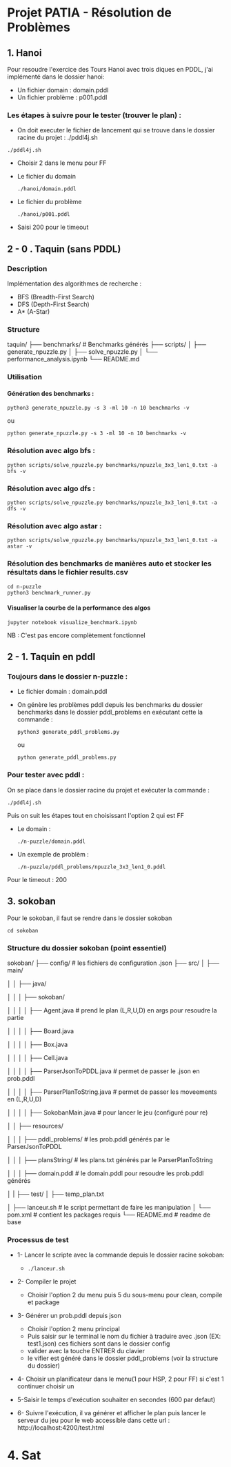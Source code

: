 # Projet PATIA - Résolution de Problèmes

## 1. Hanoi

Pour resoudre l'exercice des Tours Hanoi avec trois diques en PDDL, j'ai implémenté dans le dossier hanoi:

- Un fichier domain : domain.pddl
- Un fichier problème : p001.pddl

### Les étapes à suivre pour le tester (trouver le plan) :

- On doit executer le fichier de lancement  qui se trouve dans le dossier racine du projet : ./pddl4j.sh

```
./pddl4j.sh
```

- Choisir 2 dans le menu pour FF
- Le fichier du domain

  ```
  ./hanoi/domain.pddl
  ```
- Le fichier du problème

  ```
  ./hanoi/p001.pddl
  ```
- Saisi 200 pour le timeout

## 2 - 0 . Taquin (sans PDDL)

### Description

Implémentation des algorithmes de recherche :

- BFS (Breadth-First Search)
- DFS (Depth-First Search)
- A* (A-Star)

### Structure

taquin/
├── benchmarks/          # Benchmarks générés
├── scripts/
│   ├── generate_npuzzle.py
│   ├── solve_npuzzle.py
│   └── performance_analysis.ipynb
└── README.md

### Utilisation

#### Génération des benchmarks :

```
python3 generate_npuzzle.py -s 3 -ml 10 -n 10 benchmarks -v
```

ou

```
python generate_npuzzle.py -s 3 -ml 10 -n 10 benchmarks -v
```

### Résolution avec algo bfs :

```python scripts/solve_npuzzle.py benchmarks/npuzzle_3x3_len1_0.txt -a bfs -v```

### Résolution avec algo dfs :

```python scripts/solve_npuzzle.py benchmarks/npuzzle_3x3_len1_0.txt -a dfs -v```

### Résolution avec algo astar :

```python scripts/solve_npuzzle.py benchmarks/npuzzle_3x3_len1_0.txt -a astar -v```

### Résolution des benchmarks de manières auto et stocker les résultats dans le fichier results.csv

```
cd n-puzzle
python3 benchmark_runner.py
```

#### Visualiser la courbe de la performance des algos

```
jupyter notebook visualize_benchmark.ipynb
```

NB : C'est pas encore complètement fonctionnel

## 2 - 1. Taquin en pddl

### Toujours dans le dossier n-puzzle :

- Le fichier domain : domain.pddl
- On génère les problèmes pddl depuis les benchmarks du dossier benchmarks dans le dossier pddl_problems en exécutant cette la commande :

  ```
  python3 generate_pddl_problems.py
  ```

  ou

  ```
  python generate_pddl_problems.py
  ```

### Pour tester avec pddl :

On se place dans le dossier racine du projet et exécuter la commande :

```
./pddl4j.sh
```

Puis on suit les étapes tout en choisissant l'option 2 qui est FF

- Le domain :

  ```
  ./n-puzzle/domain.pddl
  ```
- Un exemple de problèm :

  ```
  ./n-puzzle/pddl_problems/npuzzle_3x3_len1_0.pddl
  ```

Pour le timeout : 200

## 3. sokoban

Pour le sokoban, il faut se rendre dans le dossier sokoban

```
cd sokoban
```

### Structure du dossier sokoban (point essentiel)

sokoban/
├── config/          # les fichiers de configuration .json
├── src/
│   ├── main/

│   │   ├── java/

│   │   │   ├── sokoban/

│   │   │    │    ├── Agent.java                           # prend le plan (L,R,U,D) en args pour resoudre la partie

│   │   │    │    ├── Board.java

│    │   │    │    ├── Box.java

│    │   │    │    ├── Cell.java

│    │   │    │    ├── ParserJsonToPDDL.java          # permet de passer le .json en prob.pddl

│    │   │    │    ├── ParserPlanToString.java         # permet de passer les moveements en (L,R,U,D)

│    │   │    │    ├── SokobanMain.java                 # pour lancer le jeu (configuré pour re)

│    │   ├── resources/

│    │   │   ├── pddl_problems/                            # les prob.pddl générés par le ParserJsonToPDDL

│    │   │   ├── plansString/                                 # les plans.txt générés par le ParserPlanToString

│    │   │   ├── domain.pddl                                # le domain.pddl pour resoudre les prob.pddl générés

│    |    ├── test/
│   ├── temp_plan.txt

│   ├── lanceur.sh                                              # le script permettant de faire les manipulation
│   └── pom.xml                                                # contient les packages requis
└── README.md                                               # readme de base

### Processus de test

- 1- Lancer le scripte avec la commande depuis le dossier racine sokoban:

  - ```
    ./lanceur.sh
    ```
- 2- Compiler le projet

  - Choisir l'option 2 du menu puis 5 du sous-menu pour clean, compile et package
- 3- Générer un prob.pddl depuis json

  - Choisir l'option 2 menu principal
  - Puis saisir sur le terminal le nom du fichier à traduire avec .json (EX: test1.json) ces fichiers sont dans le dossier config
  - valider avec la touche ENTRER du clavier
  - le vifier est généré dans le dossier pddl_problems (voir la structure du dossier)
- 4- Choisir un planificateur dans le menu(1 pour HSP, 2 pour FF) si c'est 1 continuer choisir un
- 5-Saisir le temps d'exécution souhaiter en secondes (600 par defaut)
- 6- Suivre l'exécution, il va générer et afficher le plan puis lancer le serveur du jeu pour le web accessible dans cette url : http://localhost:4200/test.html


# 4. Sat
